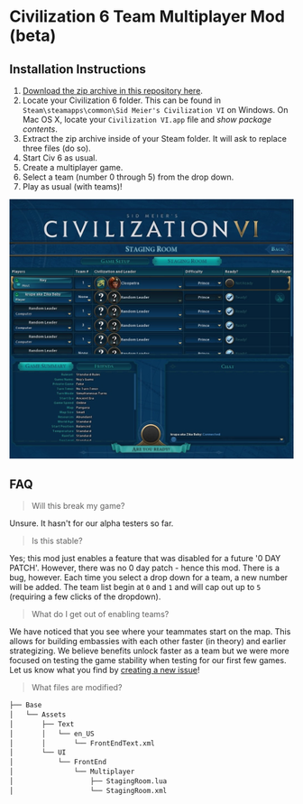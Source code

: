 # Civilization 6 Team Multiplayer Mod (beta)

## Installation Instructions

1. [Download the zip archive in this repository here](https://github.com/code-for-coffee/civ6-team-multiplayer-mod/raw/master/Civ6TeamMultiplayerMod.zip).
2. Locate your Civilization 6 folder. This can be found in `Steam\steamapps\common\Sid Meier's Civilization VI` on Windows. On Mac OS X, locate your `Civilization VI.app` file and _show package contents_.
3. Extract the zip archive inside of your Steam folder. It will ask to replace three files (do so).
4. Start Civ 6 as usual.
5. Create a multiplayer game.
6. Select a team (number 0 through 5) from the drop down.
7. Play as usual (with teams)!

![screen.jpg](screen.jpg)

## FAQ

> Will this break my game?

Unsure. It hasn't for our alpha testers so far.

> Is this stable?

Yes; this mod just enables a feature that was disabled for a future '0 DAY PATCH'. However, there was no 0 day patch - hence this mod. There is a bug, however. Each time you select a drop down for a team, a new number will be added. The team list begin at `0` and `1` and will cap out up to `5` (requiring a few clicks of the dropdown).

> What do I get out of enabling teams?

We have noticed that you see where your teammates start on the map. This allows for building embassies with each other faster (in theory) and earlier strategizing. We believe benefits unlock faster as a team but we were more focused on testing the game stability when testing for our first few games. Let us know what you find by [creating a new issue](https://github.com/code-for-coffee/civ6-team-multiplayer-mod/issues/new)!

> What files are modified?

```bash
├── Base
│   └── Assets
│       ├── Text
│       │   └── en_US
│       │       └── FrontEndText.xml
│       └── UI
│           └── FrontEnd
│               └── Multiplayer
│                   ├── StagingRoom.lua
│                   └── StagingRoom.xml
```
